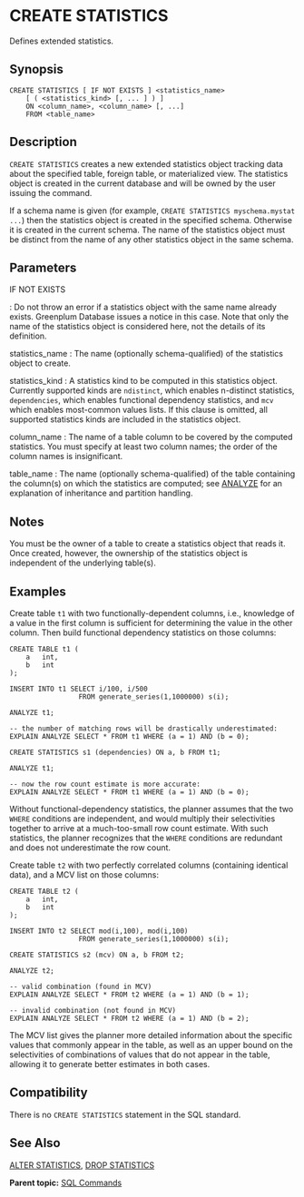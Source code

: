 # CREATE STATISTICS

Defines extended statistics.

## <a id="section2"></a>Synopsis 

``` {#sql_command_synopsis}
CREATE STATISTICS [ IF NOT EXISTS ] <statistics_name>
    [ ( <statistics_kind> [, ... ] ) ]
    ON <column_name>, <column_name> [, ...]
    FROM <table_name>
```

## <a id="section3"></a>Description 

`CREATE STATISTICS` creates a new extended statistics object tracking data about the specified table, foreign table, or materialized view. The statistics object is created in the current database and will be owned by the user issuing the command.

If a schema name is given \(for example, `CREATE STATISTICS myschema.mystat ...`\) then the statistics object is created in the specified schema. Otherwise it is created in the current schema. The name of the statistics object must be distinct from the name of any other statistics object in the same schema.

## <a id="section4"></a>Parameters 

IF NOT EXISTS

:   Do not throw an error if a statistics object with the same name already exists. Greenplum Database issues a notice in this case. Note that only the name of the statistics object is considered here, not the details of its definition.

statistics\_name
:   The name \(optionally schema-qualified\) of the statistics object to create.

statistics\_kind
:   A statistics kind to be computed in this statistics object. Currently supported kinds are `ndistinct`, which enables n-distinct statistics, `dependencies`, which enables functional dependency statistics, and `mcv` which enables most-common values lists. If this clause is omitted, all supported statistics kinds are included in the statistics object.

column\_name
:   The name of a table column to be covered by the computed statistics. You must specify at least two column names; the order of the column names is insignificant.

table\_name
:   The name \(optionally schema-qualified\) of the table containing the column\(s\) on which the statistics are computed; see [ANALYZE](ANALYZE.html) for an explanation of inheritance and partition handling.

## <a id="section5"></a>Notes 

You must be the owner of a table to create a statistics object that reads it. Once created, however, the ownership of the statistics object is independent of the underlying table\(s\).

## <a id="section6"></a>Examples 

Create table `t1` with two functionally-dependent columns, i.e., knowledge of a value in the first column is sufficient for determining the value in the other column. Then build functional dependency statistics on those columns:

```
CREATE TABLE t1 (
    a   int,
    b   int
);

INSERT INTO t1 SELECT i/100, i/500
                 FROM generate_series(1,1000000) s(i);

ANALYZE t1;

-- the number of matching rows will be drastically underestimated:
EXPLAIN ANALYZE SELECT * FROM t1 WHERE (a = 1) AND (b = 0);

CREATE STATISTICS s1 (dependencies) ON a, b FROM t1;

ANALYZE t1;

-- now the row count estimate is more accurate:
EXPLAIN ANALYZE SELECT * FROM t1 WHERE (a = 1) AND (b = 0);
```

Without functional-dependency statistics, the planner assumes that the two `WHERE` conditions are independent, and would multiply their selectivities together to arrive at a much-too-small row count estimate. With such statistics, the planner recognizes that the `WHERE` conditions are redundant and does not underestimate the row count.

Create table `t2` with two perfectly correlated columns \(containing identical data\), and a MCV list on those columns:

```
CREATE TABLE t2 (
    a   int,
    b   int
);

INSERT INTO t2 SELECT mod(i,100), mod(i,100)
                 FROM generate_series(1,1000000) s(i);

CREATE STATISTICS s2 (mcv) ON a, b FROM t2;

ANALYZE t2;

-- valid combination (found in MCV)
EXPLAIN ANALYZE SELECT * FROM t2 WHERE (a = 1) AND (b = 1);

-- invalid combination (not found in MCV)
EXPLAIN ANALYZE SELECT * FROM t2 WHERE (a = 1) AND (b = 2);
```

The MCV list gives the planner more detailed information about the specific values that commonly appear in the table, as well as an upper bound on the selectivities of combinations of values that do not appear in the table, allowing it to generate better estimates in both cases.

## <a id="section7"></a>Compatibility 

There is no `CREATE STATISTICS` statement in the SQL standard.

## <a id="section8"></a>See Also 

[ALTER STATISTICS](ALTER_STATISTICS.html), [DROP STATISTICS](DROP_STATISTICS.html)

**Parent topic:** [SQL Commands](../sql_commands/sql_ref.html)

